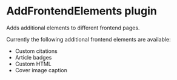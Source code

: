 # AddFrontendElements plugin
Adds additional elements to different frontend pages.

Currently the following additional frontend elements are available:

- Custom citations
- Article badges
- Custom HTML
- Cover image caption
